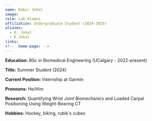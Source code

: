 ```yaml
---
name: Kabir Johal
image: 
role: Lab Alumni
affiliation: Undergraduate Student (2024-2025)
aliases:
  - K. Johal
  - K Johal
links:
<!--  home-page: -->
---
```

**Education:** 
BSc in Biomedical Engineering (UCalgary - 2022-present)  

**Title:** 
Summer Student (2024)

**Current Position:**
Internship at Garmin

**Pronouns:** He/Him

**Research:** Quantifying Wrist Joint Biomechanics and Loaded Carpal Positioning Using Weight-Bearing CT

**Hobbies:** Hockey, biking, rubik's cubes
